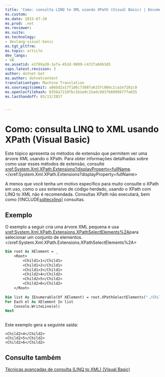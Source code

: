 ```yaml
---
title: 'Como: consulta LINQ to XML usando XPath (Visual Basic) | Documentos do Microsoft'
ms.custom: 
ms.date: 2015-07-20
ms.prod: .net
ms.reviewer: 
ms.suite: 
ms.technology:
- devlang-visual-basic
ms.tgt_pltfrm: 
ms.topic: article
dev_langs:
- VB
ms.assetid: e1f69a20-1efa-452d-9089-c472fa84b3d5
caps.latest.revision: 3
author: dotnet-bot
ms.author: dotnetcontent
translationtype: Machine Translation
ms.sourcegitcommit: a06bd2a17f1d6c7308fa6337c866c1ca2e7281c0
ms.openlocfilehash: 0356a7210fbc1b1e0c15adc9d37b6099877fa655
ms.lasthandoff: 03/13/2017


---
```

# <a name="how-to-query-linq-to-xml-using-xpath-visual-basic"></a>Como: consulta LINQ to XML usando XPath (Visual Basic)
Este tópico apresenta os métodos de extensão que permitem ver uma árvore XML usando o XPath. Para obter informações detalhadas sobre como usar esses métodos de extensão, consulte <xref:System.Xml.XPath.Extensions?displayProperty=fullName>.</xref:System.Xml.XPath.Extensions?displayProperty=fullName>  
  
 A menos que você tenha um motivo específico para muito consulte o XPath em uso, como o uso extensivo de código herdado, usando o XPath com LINQ to XML não é recomendada. Consultas XPath não executará, bem como [!INCLUDE[sqltecxlinq](../../../../csharp/programming-guide/concepts/linq/includes/sqltecxlinq_md.md)] consultas.  
  
## <a name="example"></a>Exemplo  
 O exemplo a seguir cria uma árvore XML pequena e usa <xref:System.Xml.XPath.Extensions.XPathSelectElements%2A>para selecionar um conjunto de elementos.</xref:System.Xml.XPath.Extensions.XPathSelectElements%2A>  
  
```vb  
Dim root As XElement = _  
    <Root>  
        <Child1>1</Child1>  
        <Child1>2</Child1>  
        <Child1>3</Child1>  
        <Child2>4</Child2>  
        <Child2>5</Child2>  
        <Child2>6</Child2>  
    </Root>  
  
Dim list As IEnumerable(Of XElement) = root.XPathSelectElements("./Child2")  
For Each el As XElement In list  
    Console.WriteLine(el)  
Next  
  
```  
  
 Este exemplo gera a seguinte saída:  
  
```  
<Child2>4</Child2>  
<Child2>5</Child2>  
<Child2>6</Child2>  
```  
  
## <a name="see-also"></a>Consulte também  
 [Técnicas avançadas de consulta (LINQ to XML) (Visual Basic)](../../../../visual-basic/programming-guide/concepts/linq/advanced-query-techniques-linq-to-xml.md)
